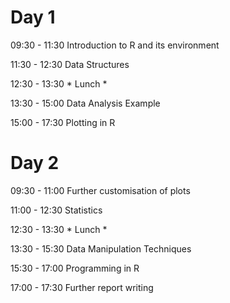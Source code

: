 # Day 1 	
09:30 - 11:30 	Introduction to R and its environment

11:30 - 12:30 	Data Structures

12:30 - 13:30 	* Lunch *

13:30 - 15:00 	Data Analysis Example

15:00 - 17:30 	Plotting in R
	
# Day 2 	

09:30 - 11:00 	Further customisation of plots

11:00 - 12:30 	Statistics

12:30 - 13:30 	* Lunch * 

13:30 - 15:30 	Data Manipulation Techniques

15:30 - 17:00 	Programming in R

17:00 - 17:30 	Further report writing
